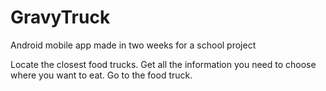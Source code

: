 # GravyTruck
Android mobile app made in two weeks for a school project

Locate the closest food trucks. 
Get all the information you need to choose where you want to eat.
Go to the food truck.
